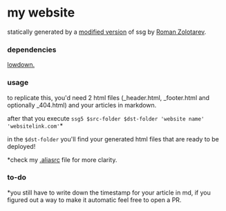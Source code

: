 # my website

statically generated by a [modified version](https://gist.github.com/hamidout/c78452c418c584bd392480f407b29b70) of ssg by [Roman Zolotarev](https://www.romanzolotarev.com/ssg.html).

### dependencies

[lowdown.](https://kristaps.bsd.lv/lowdown/)

### usage

to replicate this, you'd need 2 html files (\_header.html, \_footer.html and optionally \_404.html) and your articles in markdown.

after that you execute `ssg5 $src-folder $dst-folder 'website name' 'websitelink.com'`\*

in the `$dst-folder` you'll find your generated html files that are ready to be deployed!

\*check my [.aliasrc](https://github.com/hamidout/ssg-website/blob/main/.aliasrc) file for more clarity.

### to-do

\*you still have to write down the timestamp for your article in md, if you figured out a way to make it automatic feel free to open a PR.
